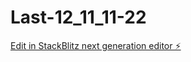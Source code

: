 # Last-12_11_11-22

[Edit in StackBlitz next generation editor ⚡️](https://stackblitz.com/~/github.com/MrIgDem/Last-12_11_11-22)